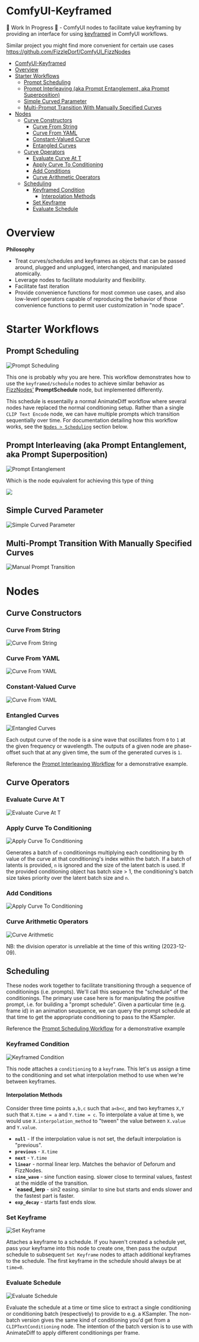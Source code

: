 # ComfyUI-Keyframed

🚧 Work In Progress 🚧 - ComfyUI nodes to facilitate value keyframing by providing an interface for using [keyframed](https://github.com/dmarx/keyframed) in ComfyUI workflows.

Similar project you might find more convenient for certain use cases https://github.com/FizzleDorf/ComfyUI_FizzNodes

<!--ts-->
* [ComfyUI-Keyframed](#comfyui-keyframed)
* [Overview](#overview)
* [Starter Workflows](#starter-workflows)
   * [Prompt Scheduling](#prompt-scheduling)
   * [Prompt Interleaving (aka Prompt Entanglement, aka Prompt Superposition)](#prompt-interleaving-aka-prompt-entanglement-aka-prompt-superposition)
   * [Simple Curved Parameter](#simple-curved-parameter)
   * [Multi-Prompt Transition With Manually Specified Curves](#multi-prompt-transition-with-manually-specified-curves)
* [Nodes](#nodes)
   * [Curve Constructors](#curve-constructors)
      * [Curve From String](#curve-from-string)
      * [Curve From YAML](#curve-from-yaml)
      * [Constant-Valued Curve](#constant-valued-curve)
      * [Entangled Curves](#entangled-curves)
   * [Curve Operators](#curve-operators)
      * [Evaluate Curve At T](#evaluate-curve-at-t)
      * [Apply Curve To Conditioning](#apply-curve-to-conditioning)
      * [Add Conditions](#add-conditions)
      * [Curve Arithmetic Operators](#curve-arithmetic-operators)
   * [Scheduling](#scheduling)
      * [Keyframed Condition](#keyframed-condition)
         * [Interpolation Methods](#interpolation-methods)
      * [Set Keyframe](#set-keyframe)
      * [Evaluate Schedule](#evaluate-schedule)
<!--te-->


# Overview

**Philosophy**

* Treat curves/schedules and keyframes as objects that can be passed around, plugged and unplugged, interchanged, and manipulated atomically.
* Leverage nodes to facilitate modularity and flexibility.
* Facilitate fast iteration
* Provide convenience functions for most common use cases, and also low-leverl operators capable of reproducing the behavior of those convenience functions to permit user customization in "node space".


# Starter Workflows

## Prompt Scheduling

![Prompt Scheduling](examples/prompt-scheduling.png)

 This one is probably why you are here. This workflow demonstrates how to use the `keyframed/schedule` nodes to achieve similar behavior as [FizzNodes'](https://github.com/FizzleDorf/ComfyUI_FizzNodes) **PromptSchedule** node, but implemented differently.

This schedule is essentailly a normal AnimateDiff workflow where several nodes have replaced the normal conditioning setup. Rather than a single `CLIP Text Encode` node, we can have multiple prompts which transition sequentially over time. For documentation detailing how this workflow works, see the [`Nodes > Scheduling`](https://github.com/dmarx/ComfyUI-Keyframed/blob/dev/README.md#scheduling) section below.

## Prompt Interleaving (aka Prompt Entanglement, aka Prompt Superposition)

![Prompt Entanglement](examples/prompt-entanglement.png)

Which is the node equivalent for achieving this type of thing

![](https://pbs.twimg.com/media/Fqcdhe4agAEnJ-L?format=jpg&name=large)


## Simple Curved Parameter

![Simple Curved Parameter](examples/simple-curved-parameter.png)


## Multi-Prompt Transition With Manually Specified Curves

![Manual Prompt Transition](examples/manual-prompt-transition.png)


# Nodes

## Curve Constructors

### Curve From String

![Curve From String](assets/node_curve-from-string.png)


### Curve From YAML

![Curve From YAML](assets/node_curve-from-yaml.png)


### Constant-Valued Curve

![Curve From YAML](assets/node_constant-valued-curve.png)


### Entangled Curves

![Entangled Curves](assets/nodes_entangled.png)

Each output curve of the node is a sine wave that oscillates from `0` to `1` at the given frequency or wavelength. The outputs of a given node are phase-offset such that at any given time, the sum of the generated curves is `1`. 

Reference the [Prompt Interleaving Workflow](https://github.com/dmarx/ComfyUI-Keyframed/blob/dev/README.md#prompt-interleaving-aka-prompt-entanglement-aka-prompt-superposition) for a demonstrative example.

## Curve Operators

### Evaluate Curve At T

![Evaluate Curve At T](assets/node_evaluate-curve-at-t.png)


### Apply Curve To Conditioning

![Apply Curve To Conditioning](assets/node_apply-curve-to-conditioning.png)

Generates a batch of `n` conditionings multiplying each conditioning by th value of the curve at that conditioning's index within the batch. If a batch of latents is provided, `n` is ignored and the size of the latent batch is used. If the provided conditioning object has batch size > 1, the conditioning's batch size takes priority over the latent batch size and `n`.


### Add Conditions

![Apply Curve To Conditioning](assets/node_add-conditions.png)


### Curve Arithmetic Operators

![Curve Arithmetic](assets/nodes_curve-arithmetic.png)

NB: the division operator is unreliable at the time of this writing (2023-12-09).


## Scheduling

These nodes work together to facilitate transitioning through a sequence of conditionings (i.e. prompts). We'll call this sequence the "schedule" of the conditionings. The primary use case here is for manipulating the positive prompt, i.e. for building a "prompt schedule". Given a particular time (e.g. frame id) in an animation seuquence, we can query the prompt schedule at that time to get the appropriate conditioning to pass to the KSampler. 

Reference the [Prompt Scheduling Workflow](https://github.com/dmarx/ComfyUI-Keyframed/tree/dev?tab=readme-ov-file#prompt-scheduling) for a demonstrative example

### Keyframed Condition

![Keyframed Condition](assets/node_keyframed-condition.png)

This node attaches a `conditioning` to a `keyframe`. This let's us assign a time to the conditioning and set what interpolation method to use when we're between keyframes. 

#### Interpolation Methods

Consider three time points `a,b,c` such that `a<b<c`, and two keyframes `X,Y` such that `X.time = a` and `Y.time = c`. To interpolate a value at time `b`, we would use `X.interpolation_method` to "tween" the value between `X.value` and `Y.value`. 

* **`null`** - If the interpolation value is not set, the default interpolation is "previous".
* **`previous`** - `X.time`
* **`next`** - `Y.time`
* **`linear`** - normal linear lerp. Matches the behavior of Deforum and FizzNodes.
* **`sine_wave`** - sine function easing. slower close to terminal values, fastest at the middle of the transition.
* **`eased_lerp** - sin2 easing. similar to sine but starts and ends slower and the fastest part is faster.
* **`exp_decay`** - starts fast ends slow.

### Set Keyframe

![Set Keyframe](assets/node_set-keyframe.png)

Attaches a keyframe to a schedule. If you haven't created a schedule yet, pass your keyframe into this node to create one, then pass the output schedule to subsequent `Set Keyframe` nodes to attach additional keyframes to the schedule. The first keyframe in the schedule should always be at `time=0`.

### Evaluate Schedule

![Evaluate Schedule](assets/nodes_evaluate-schedule.png)

Evaluate the schedule at a time or time slice to extract a single conditioning or conditioning batch (respectively) to provide to e.g. a KSampler. The non-batch version gives the same kind of conditioning you'd get from a `CLIPTextConditioning` node. The intention of the batch version is to use with AnimateDiff to apply different conditionings per frame.

